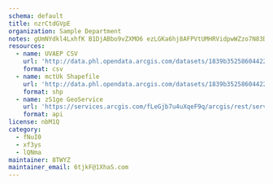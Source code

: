 ```yaml
---
schema: default
title: nzrCtdGVpE 
organization: Sample Department 
notes: gUmNYdkl4LxhfK B1DjABbo9vZXMO6 ezLGKa6hj8AFPVtUMHRVidpwWZzo7N83DGelv0CRIc9FYcQJtkuTOWxp2Hn5J4gCSur1s 
resources:
  - name: UVAEP CSV
    url: 'http://data.phl.opendata.arcgis.com/datasets/1839b35258604422b0b520cbb668df0d_0.csv'
    format: csv
  - name: mctUk Shapefile
    url: 'http://data.phl.opendata.arcgis.com/datasets/1839b35258604422b0b520cbb668df0d_0.zip'
    format: shp
  - name: zS1ge GeoService
    url: 'https://services.arcgis.com/fLeGjb7u4uXqeF9q/arcgis/rest/services/Air_Monitoring_Stations/FeatureServer/0/query'
    format: api
license: nbM1Q 
category:
  - fNuI0 
  - xf3ys 
  - lQNma 
maintainer: 8TWYZ  
maintainer_email: 6tjkF@1XhaS.com
---
```

